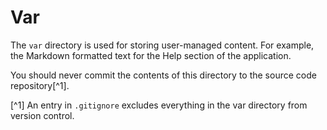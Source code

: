# Var

The `var` directory is used for storing user-managed content. For example, the Markdown formatted text for the Help section of the application.

You should never commit the contents of this directory to the source code repository[^1].

[^1] An entry in `.gitignore` excludes everything in the var directory from version control.